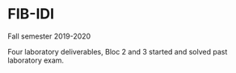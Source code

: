 # FIB-IDI
Fall semester 2019-2020

Four laboratory deliverables, Bloc 2 and 3 started and solved past laboratory exam.
